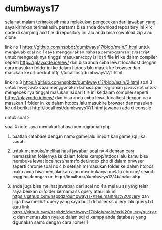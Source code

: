 # dumbways17
selamat malam terimakasih mau melakukan pengecekan dari jawaban yang saya kirimkan terimakasih.
pertama bisa anda download repository ini klik code di samping add file di repository ini lalu anda bisa download zip atau clone 

link no 1 https://github.com/nspbdz/dumbways17/blob/main/1.html
untuk menjawab soal no 1 saya menggunakan bahasa pemrograman javascript untuk mengecek nya tinggal masukan/copy  isi dari file ini ke dalam compiler seperti https://playcode.io/new/
dan bisa anda coba lewat localhost dengan cara masukan  folder ini ke dalam htdocs lalu masuk ke browser dan masukan ke url berikut  http://localhost/dumbways17/1.html

link no 3 https://github.com/nspbdz/dumbways17/blob/main/2.html
soal 3 untuk menjawab saya menggunakan bahasa pemrograman javascript untuk mengecek nya tinggal masukan isi dari file ini ke dalam compiler seperti https://playcode.io/new/
dan bisa anda coba lewat localhost dengan cara masukan 1 folder ini ke dalam htdocs lalu masuk ke browser dan masukan ke url berikut  http://localhost/dumbways17/1.html
jawaban 
ada di console 

untuk soal 2 


soal 4
note saya memakai bahasa pemrograman php

1. buatlah database dengan nama game lalu import kan game.sql jika sudah
2. untuk membuka/melihat hasil jawaban soal no 4  dengan cara memasukan foldernya  ke dalam folder 
xampp/htdocs lalu kamu bisa membuka lewat localhost/namafolder/index.php di dalam browser seperti chrome
soal no 4 b setelah memasukan folder ke dalam htdocs maka anda bisa menjalankan atau membukanya melalu chrome/ search enggine denngan url  http://localhost/dumbways17/4b/index.php

3. anda juga bisa melihat jawaban dari soal no 4 a melalu ss yang telah saya berikan di folder bernama ss query atau link ini https://github.com/nspbdz/dumbways17/tree/main/ss%20query 
dan juga bisa melihat query yang saya buat di folder ss query lalu query.txt atau link https://github.com/nspbdz/dumbways17/blob/main/ss%20query/query.txt dan memasukan nya 
ke dalam sql di xampp anda database yang digunakan sama dengan cara nomer 1
